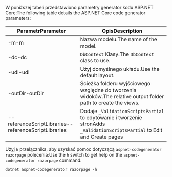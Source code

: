 <a name="codegenerator"></a> <span data-ttu-id="7241a-101">W poniższej tabeli przedstawiono parametry generator kodu ASP.NET Core:</span><span class="sxs-lookup"><span data-stu-id="7241a-101">The following table details the ASP.NET Core code generator parameters:</span></span>

| <span data-ttu-id="7241a-102">Parametr</span><span class="sxs-lookup"><span data-stu-id="7241a-102">Parameter</span></span>               | <span data-ttu-id="7241a-103">Opis</span><span class="sxs-lookup"><span data-stu-id="7241a-103">Description</span></span>|
| ----------------- | ------------ |
| <span data-ttu-id="7241a-104">-m</span><span class="sxs-lookup"><span data-stu-id="7241a-104">-m</span></span>  | <span data-ttu-id="7241a-105">Nazwa modelu.</span><span class="sxs-lookup"><span data-stu-id="7241a-105">The name of the model.</span></span> |
| <span data-ttu-id="7241a-106">-dc</span><span class="sxs-lookup"><span data-stu-id="7241a-106">-dc</span></span>  | <span data-ttu-id="7241a-107">`DbContext` Klasy.</span><span class="sxs-lookup"><span data-stu-id="7241a-107">The `DbContext` class to use.</span></span> |
| <span data-ttu-id="7241a-108">-udl</span><span class="sxs-lookup"><span data-stu-id="7241a-108">-udl</span></span> | <span data-ttu-id="7241a-109">Użyj domyślnego układu.</span><span class="sxs-lookup"><span data-stu-id="7241a-109">Use the default layout.</span></span> |
| <span data-ttu-id="7241a-110">-outDir</span><span class="sxs-lookup"><span data-stu-id="7241a-110">-outDir</span></span> | <span data-ttu-id="7241a-111">Ścieżka folderu wyjściowego względne do tworzenia widoków.</span><span class="sxs-lookup"><span data-stu-id="7241a-111">The relative output folder path to create the views.</span></span> |
| <span data-ttu-id="7241a-112">--referenceScriptLibraries</span><span class="sxs-lookup"><span data-stu-id="7241a-112">--referenceScriptLibraries</span></span> | <span data-ttu-id="7241a-113">Dodaje `_ValidationScriptsPartial` to edytowanie i tworzenie stron</span><span class="sxs-lookup"><span data-stu-id="7241a-113">Adds `_ValidationScriptsPartial` to Edit and Create pages</span></span> |

<span data-ttu-id="7241a-114">Użyj `h` przełącznika, aby uzyskać pomoc dotyczącą `aspnet-codegenerator razorpage` polecenia:</span><span class="sxs-lookup"><span data-stu-id="7241a-114">Use the `h` switch to get help on the `aspnet-codegenerator razorpage` command:</span></span>

```console
dotnet aspnet-codegenerator razorpage -h
```
